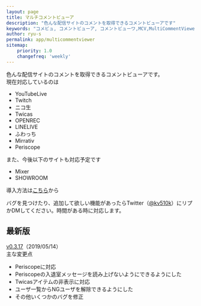 ```yaml
---
layout: page
title: マルチコメントビューア
description: "色んな配信サイトのコメントを取得できるコメントビューアです"
keywords: "コメビュ, コメントビューア, コメントビューワ,MCV,MultiCommentViewer"
author: ryu-s
permalink: app/multicommentviewer
sitemap:
    priority: 1.0
    changefreq: 'weekly'	
---
```


色んな配信サイトのコメントを取得できるコメントビューアです。  
現在対応しているのは
- YouTubeLive
- Twitch
- ニコ生
- Twicas
- OPENREC
- LINELIVE
- ふわっち
- Mirrativ
- Periscope

また、今後以下のサイトも対応予定です
- Mixer
- SHOWROOM

導入方法は[こちら](https://github.com/CommentViewerCollection/MultiCommentViewer/wiki/%E5%B0%8E%E5%85%A5%E6%89%8B%E9%A0%86)から  
  
バグを見つけたり、追加して欲しい機能があったらTwitter（[@kv510k](https://twitter.com/kv510k)）にリプかDMしてください。時間がある時に対応します。  

## 最新版
[v0.3.17](http://int-main.net/app/MultiCommentViewer_v0.3.17.zip)（2019/05/14）  
主な変更点
- Periscopeに対応
- Periscopeの入退室メッセージを読み上げないようにできるようにした
- Twicasアイテムの非表示に対応
- ユーザ一覧からNGユーザを解除できるようにした
- その他いくつかのバグを修正

<!--## アルファ版-->

